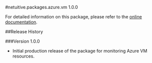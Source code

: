 #netuitive.packages.azure.vm 1.0.0

For detailed information on this package, please refer to the [online documentation](https://help.app.netuitive.com/Content/Misc/Datasources/datasources.htm).

##Release History

###Version 1.0.0

* Initial production release of the package for monitoring Azure VM resources.
